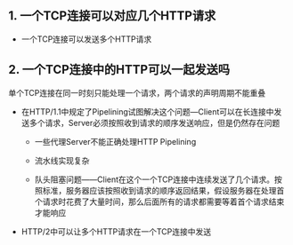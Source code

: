 ## 1. 一个TCP连接可以对应几个HTTP请求

* 一个TCP连接可以发送多个HTTP请求

## 2. 一个TCP连接中的HTTP可以一起发送吗

单个TCP连接在同一时刻只能处理一个请求，两个请求的声明周期不能重叠

* 在HTTP/1.1中规定了Pipelining试图解决这个问题—Client可以在长连接中发送多个请求，Server必须按照收到请求的顺序发送响应，但是仍然存在问题
  
  - 一些代理Server不能正确处理HTTP Pipelining
  
  - 流水线实现复杂
  
  - 队头阻塞问题——Client在这个一个TCP连接中连续发送了几个请求。按照标准，服务器应该按照收到请求的顺序返回结果，假设服务器在处理首个请求时花费了大量时间，那么后面所有的请求都需要等着首个请求结束才能响应

* HTTP/2中可以让多个HTTP请求在一个TCP连接中发送
